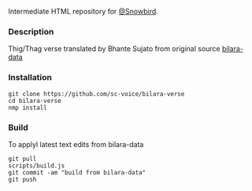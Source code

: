 Intermediate HTML repository for [@Snowbird](https://discourse.suttacentral.net/u/Snowbird/profile-hidden).

### Description
Thig/Thag verse translated by Bhante Sujato 
from original source [bilara-data](https://github.com/suttacentral/bilara-data)

### Installation

```
git clone https://github.com/sc-voice/bilara-verse
cd bilara-verse
nmp install
```


### Build
To applyl latest text edits from bilara-data

```
git pull
scripts/build.js
git commit -am "build from bilara-data"
git push
```
